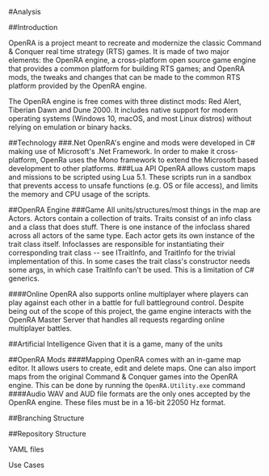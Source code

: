 #Analysis

##Introduction

OpenRA is a project meant to recreate and modernize the classic Command & Conquer real time strategy (RTS) games. It is made of two major elements: the OpenRA engine, a cross-platform open source game engine that provides a common platform for building RTS games; and OpenRA mods, the tweaks and changes that can be made to the common RTS platform provided by the OpenRA engine.

The OpenRA engine is free comes with three distinct mods: Red Alert, Tiberian Dawn and Dune 2000. It includes native support for modern operating systems (Windows 10, macOS, and most Linux distros) without relying on emulation or binary hacks.

##Technology
###.Net
OpenRA's engine and mods were developed in C# making use of Microsoft's .Net Framework. In order to make it cross-platform, OpenRa uses the Mono framework to extend the Microsoft based development to other platforms.
###Lua API
OpenRA allows custom maps and missions to be scripted using Lua 5.1. These scripts run in a sandbox that prevents access to unsafe functions (e.g. OS or file access), and limits the memory and CPU usage of the scripts.



##OpenRA Engine
###Game
All units/structures/most things in the map are Actors. Actors contain a collection of traits. Traits consist of an info class and a class that does stuff. There is one instance of the infoclass shared across all actors of the same type. Each actor gets its own instance of the trait class itself. Infoclasses are responsible for instantiating their corresponding trait class -- see ITraitInfo, and TraitInfo for the trivial implementation of this. In some cases the trait class's constructor needs some args, in which case TraitInfo can't be used. This is a limitation of C# generics.

####Online
OpenRA also supports online multiplayer where players can play against each other in a battle for full battleground control.
Despite being out of the scope of this project, the game engine interacts with the OpenRA Master Server that handles all requests regarding online multiplayer battles.

##Artificial Intelligence
Given that it is a game, many of the units

##OpenRA Mods
####Mapping
OpenRA comes with an in-game map editor. It allows users to create, edit and delete maps.
One can also import maps from the original Command & Conquer games into the OpenRA engine. This can be done by running the `OpenRA.Utility.exe` command
####Audio
WAV and AUD file formats are the only ones accepted by the OpenRA engine. These files must be in a 16-bit 22050 Hz format.

##Branching Structure

##Repository Structure

YAML files

Use Cases 
